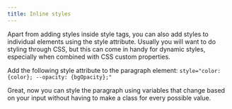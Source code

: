 ```yaml
---
title: Inline styles
---
```


Apart from adding styles inside style tags, you can also add styles to individual elements using the style attribute. Usually you will want to do styling through CSS, but this can come in handy for dynamic styles, especially when combined with CSS custom properties.

Add the following style attribute to the paragraph element:
`style="color: {color}; --opacity: {bgOpacity};"`

Great, now you can style the paragraph using variables that change based on your input without having to make a class for every possible value.
